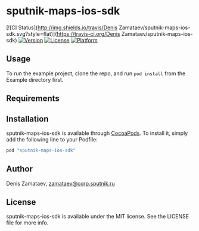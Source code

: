 # sputnik-maps-ios-sdk

[![CI Status](http://img.shields.io/travis/Denis Zamataev/sputnik-maps-ios-sdk.svg?style=flat)](https://travis-ci.org/Denis Zamataev/sputnik-maps-ios-sdk)
[![Version](https://img.shields.io/cocoapods/v/sputnik-maps-ios-sdk.svg?style=flat)](http://cocoapods.org/pods/sputnik-maps-ios-sdk)
[![License](https://img.shields.io/cocoapods/l/sputnik-maps-ios-sdk.svg?style=flat)](http://cocoapods.org/pods/sputnik-maps-ios-sdk)
[![Platform](https://img.shields.io/cocoapods/p/sputnik-maps-ios-sdk.svg?style=flat)](http://cocoapods.org/pods/sputnik-maps-ios-sdk)

## Usage

To run the example project, clone the repo, and run `pod install` from the Example directory first.

## Requirements

## Installation

sputnik-maps-ios-sdk is available through [CocoaPods](http://cocoapods.org). To install
it, simply add the following line to your Podfile:

```ruby
pod "sputnik-maps-ios-sdk"
```

## Author

Denis Zamataev, zamataev@corp.sputnik.ru

## License

sputnik-maps-ios-sdk is available under the MIT license. See the LICENSE file for more info.

